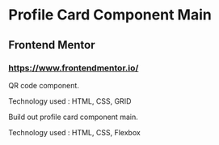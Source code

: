 # Profile Card Component Main

## Frontend Mentor

### https://www.frontendmentor.io/

QR code component.

Technology used : HTML, CSS, GRID

Build out profile card component main.

Technology used : HTML, CSS, Flexbox
